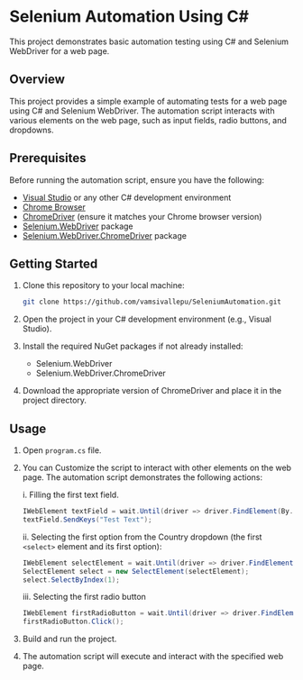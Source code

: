 # Selenium Automation Using C#

This project demonstrates basic automation testing using C# and Selenium WebDriver for a web page.

## Overview

This project provides a simple example of automating tests for a web page using C# and Selenium WebDriver. The automation script interacts with various elements on the web page, such as input fields, radio buttons, and dropdowns.

## Prerequisites

Before running the automation script, ensure you have the following:

- [Visual Studio](https://visualstudio.microsoft.com/) or any other C# development environment
- [Chrome Browser](https://www.google.com/chrome/)
- [ChromeDriver](https://sites.google.com/a/chromium.org/chromedriver/downloads) (ensure it matches your Chrome browser version)
- [Selenium.WebDriver](https://www.nuget.org/packages/Selenium.WebDriver/) package
- [Selenium.WebDriver.ChromeDriver](https://www.nuget.org/packages/Selenium.WebDriver.ChromeDriver/) package

## Getting Started

1. Clone this repository to your local machine:

   ```bash
   git clone https://github.com/vamsivallepu/SeleniumAutomation.git
   ```
2. Open the project in your C# development environment (e.g., Visual Studio).

3. Install the required NuGet packages if not already installed:
   - Selenium.WebDriver
   - Selenium.WebDriver.ChromeDriver
4. Download the appropriate version of ChromeDriver and place it in the project directory.

## Usage
1. Open `program.cs` file. 

2. You can Customize the script to interact with other elements on the web page. The automation script demonstrates the following actions:

    i. Filling the first text field.
    ```java 
    IWebElement textField = wait.Until(driver => driver.FindElement(By.CssSelector("input[type='text']")));
    textField.SendKeys("Test Text");
    ```
    ii. Selecting the first option from the Country dropdown (the first `<select>` element and its first option):
    ```java
    IWebElement selectElement = wait.Until(driver => driver.FindElement(By.TagName("select")));
    SelectElement select = new SelectElement(selectElement);
    select.SelectByIndex(1);
    ```
    iii. Selecting the first radio button
    ```java
    IWebElement firstRadioButton = wait.Until(driver => driver.FindElement(By.CssSelector("input[type='radio']")));
    firstRadioButton.Click();
    ```
3. Build and run the project. 
4. The automation script will execute and interact with the specified web page. 

